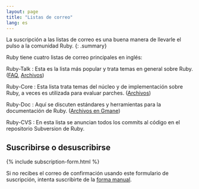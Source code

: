 ```yaml
---
layout: page
title: "Listas de correo"
lang: es
---
```


La suscripción a las listas de correo es una buena manera de llevarle el
pulso a la comunidad Ruby.
{: .summary}

Ruby tiene cuatro listas de correo principales en inglés:

Ruby-Talk
: Esta es la lista más popular y trata temas en general sobre Ruby.
  ([FAQ][3], [Archivos][4])

Ruby-Core
: Esta lista trata temas del núcleo y de implementación sobre Ruby, a
  veces es utilizada para evaluar parches. ([Archivos][5])

Ruby-Doc
: Aquí se discuten estándares y herramientas para la documentación de
  Ruby. ([Archivos en Gmane][6])

Ruby-CVS
: En esta lista se anuncian todos los commits al código en el
  repositorio Subversion de Ruby.

## Suscribirse o desuscribirse

{% include subscription-form.html %}

Si no recibes el correo de confirmación usando este formulario de
suscripción, intenta suscribirte de la [forma
manual](manual-instructions/).



[3]: http://rubyhacker.com/clrFAQ.html
[4]: http://blade.nagaokaut.ac.jp/ruby/ruby-talk/index.shtml
[5]: http://blade.nagaokaut.ac.jp/ruby/ruby-core/index.shtml
[6]: http://dir.gmane.org/gmane.comp.lang.ruby.documentation
